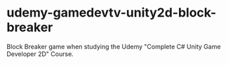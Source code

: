 # udemy-gamedevtv-unity2d-block-breaker
Block Breaker game when studying the Udemy "Complete C# Unity Game Developer 2D" Course.
